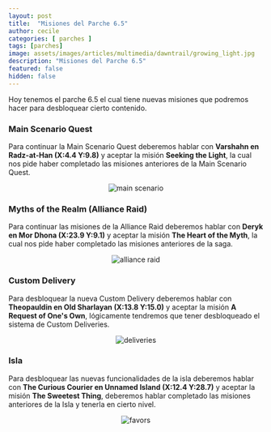 ```yaml
---
layout: post
title:  "Misiones del Parche 6.5"
author: cecile
categories: [ parches ]
tags: [parches]
image: assets/images/articles/multimedia/dawntrail/growing_light.jpg
description: "Misiones del Parche 6.5"
featured: false
hidden: false
---
```

Hoy tenemos el parche 6.5 el cual tiene nuevas misiones que podremos hacer para desbloquear cierto contenido.

### Main Scenario Quest

Para continuar la Main Scenario Quest deberemos hablar con **Varshahn en Radz-at-Han (X:4.4 Y:9.8)** y aceptar la misión **Seeking the Light**, la cual nos pide haber completado las misiones anteriores de la Main Scenario Quest.

<p align="center"><img src="{{ site.baseurl }}/assets/images/articles/noticias/parche_6_5/main.jpg" alt="main scenario"/></p>

### Myths of the Realm (Alliance Raid)

Para continuar las misiones de la Alliance Raid deberemos hablar con **Deryk en Mor Dhona (X:23.9 Y:9.1)** y aceptar la misión **The Heart of the Myth**, la cual nos pide haber completado las misiones anteriores de la saga.

<p align="center"><img src="{{ site.baseurl }}/assets/images/articles/noticias/parche_6_5/ar.jpg" alt="alliance raid"/></p>

### Custom Delivery

Para desbloquear la nueva Custom Delivery deberemos hablar con **Theopauldin en Old Sharlayan (X:13.8 Y:15.0)** y aceptar la misión **A Request of One's Own**, lógicamente tendremos que tener desbloqueado el sistema de Custom Deliveries.

<p align="center"><img src="{{ site.baseurl }}/assets/images/articles/noticias/parche_6_5/deliveries.jpg" alt="deliveries"/></p>

### Isla

Para desbloquear las nuevas funcionalidades de la isla deberemos hablar con **The Curious Courier en Unnamed Island (X:12.4 Y:28.7)** y aceptar la misión **The Sweetest Thing**, deberemos hablar completado las misiones anteriores de la Isla y tenerla en cierto nivel.

<p align="center"><img src="{{ site.baseurl }}/assets/images/articles/noticias/parche_6_5/favors.jpg" alt="favors"/></p>